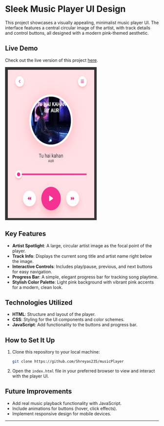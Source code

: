 # Sleek Music Player UI Design

This project showcases a visually appealing, minimalist music player UI. The interface features a central circular image of the artist, with track details and control buttons, all designed with a modern pink-themed aesthetic.

## Live Demo
Check out the live version of this project [here](https://music-player23.netlify.app/).

<!-- ![MusicPlayerUI](https://github.com/user-attachments/assets/53e01b9a-919b-47cc-a24e-b961db29e743) -->
<img src="/Media/Music Player UI.jpg" width= 300px height= 500px>

## Key Features
- **Artist Spotlight**: A large, circular artist image as the focal point of the player.
- **Track Info**: Displays the current song title and artist name right below the image.
- **Interactive Controls**: Includes play/pause, previous, and next buttons for easy navigation.
- **Progress Bar**: A simple, elegant progress bar for tracking song playtime.
- **Stylish Color Palette**: Light pink background with vibrant pink accents for a modern, clean look.

## Technologies Utilized
- **HTML**: Structure and layout of the player.
- **CSS**: Styling for the UI components and color schemes.
- **JavaScript**: Add functionality to the buttons and progress bar. 

## How to Set It Up
1. Clone this repository to your local machine:
    ```bash
    git clone https://github.com/Shreyas235/musicPlayer
    ```
2. Open the `index.html` file in your preferred browser to view and interact with the player UI.

## Future Improvements
- Add real music playback functionality with JavaScript.
- Include animations for buttons (hover, click effects).
- Implement responsive design for mobile devices.

---

